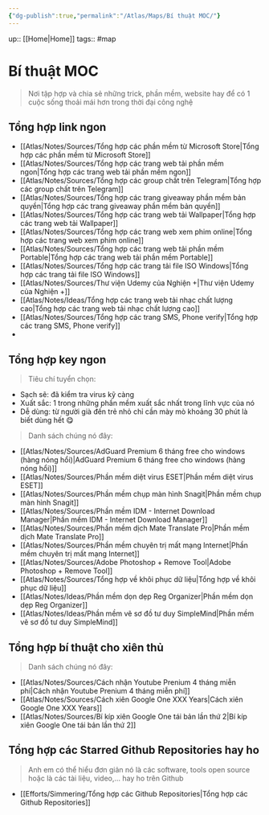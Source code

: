 ```yaml
---
{"dg-publish":true,"permalink":"/Atlas/Maps/Bí thuật MOC/"}
---
```


up:: [[Home\|Home]]
tags:: #map 

# Bí thuật MOC

> Nơi tập hợp và chia sẻ những trick, phần mềm, website hay để có 1 cuộc sống thoải mái hơn trong thời đại công nghệ

## Tổng hợp link ngon

- [[Atlas/Notes/Sources/Tổng hợp các phần mềm từ Microsoft Store\|Tổng hợp các phần mềm từ Microsoft Store]]
- [[Atlas/Notes/Sources/Tổng hợp các trang web tải phần mềm ngon\|Tổng hợp các trang web tải phần mềm ngon]]
- [[Atlas/Notes/Sources/Tổng hợp các group chất trên Telegram\|Tổng hợp các group chất trên Telegram]]
- [[Atlas/Notes/Sources/Tổng hợp các trang giveaway phần mềm bản quyền\|Tổng hợp các trang giveaway phần mềm bản quyền]]
- [[Atlas/Notes/Sources/Tổng hợp các trang web tải Wallpaper\|Tổng hợp các trang web tải Wallpaper]]
- [[Atlas/Notes/Sources/Tổng hợp các trang web xem phim online\|Tổng hợp các trang web xem phim online]]
- [[Atlas/Notes/Sources/Tổng hợp các trang web tải phần mềm Portable\|Tổng hợp các trang web tải phần mềm Portable]]
- [[Atlas/Notes/Sources/Tổng hợp các trang tải file ISO Windows\|Tổng hợp các trang tải file ISO Windows]]
- [[Atlas/Notes/Sources/Thư viện Udemy của Nghiện +\|Thư viện Udemy của Nghiện +]]
- [[Atlas/Notes/Ideas/Tổng hợp các trang web tải nhạc chất lượng cao\|Tổng hợp các trang web tải nhạc chất lượng cao]]
- [[Atlas/Notes/Sources/Tổng hợp các trang SMS, Phone verify\|Tổng hợp các trang SMS, Phone verify]]
- 

## Tổng hợp key ngon

> Tiêu chí tuyển chọn:

- Sạch sẽ: đã kiểm tra virus kỹ càng
- Xuất sắc: 1 trong những phần mềm xuất sắc nhất trong lĩnh vực của nó 
- Dễ dùng: từ người già đến trẻ nhỏ chỉ cần mày mò khoảng 30 phút là biết dùng hết 😋

> Danh sách chúng nó đây: 

- [[Atlas/Notes/Sources/AdGuard Premium 6 tháng free cho windows (hàng nóng hổi)\|AdGuard Premium 6 tháng free cho windows (hàng nóng hổi)]]
- [[Atlas/Notes/Sources/Phần mềm diệt virus ESET\|Phần mềm diệt virus ESET]]
- [[Atlas/Notes/Sources/Phần mềm chụp màn hình Snagit\|Phần mềm chụp màn hình Snagit]]
- [[Atlas/Notes/Sources/Phần mềm IDM - Internet Download Manager\|Phần mềm IDM - Internet Download Manager]]
- [[Atlas/Notes/Sources/Phần mềm dịch Mate Translate Pro\|Phần mềm dịch Mate Translate Pro]]
- [[Atlas/Notes/Sources/Phần mềm chuyên trị mất mạng Internet\|Phần mềm chuyên trị mất mạng Internet]]
- [[Atlas/Notes/Sources/Adobe Photoshop + Remove Tool\|Adobe Photoshop + Remove Tool]]
- [[Atlas/Notes/Sources/Tổng hợp về khôi phục dữ liệu\|Tổng hợp về khôi phục dữ liệu]]
- [[Atlas/Notes/Ideas/Phần mềm dọn dẹp Reg Organizer\|Phần mềm dọn dẹp Reg Organizer]]
- [[Atlas/Notes/Ideas/Phần mềm vẽ sơ đồ tư duy SimpleMind\|Phần mềm vẽ sơ đồ tư duy SimpleMind]]

## Tổng hợp bí thuật cho xiên thủ

> Danh sách chúng nó đây:

- [[Atlas/Notes/Sources/Cách nhận Youtube Prenium 4 tháng miễn phí\|Cách nhận Youtube Prenium 4 tháng miễn phí]]
- [[Atlas/Notes/Sources/Cách xiên Google One XXX Years\|Cách xiên Google One XXX Years]]
- [[Atlas/Notes/Sources/Bí kíp xiên Google One tái bản lần thứ 2\|Bí kíp xiên Google One tái bản lần thứ 2]]

## Tổng hợp các Starred Github Repositories hay ho

> Anh em có thể hiểu đơn giản nó là các software, tools open source hoặc là các tài liệu, video,... hay ho trên Github

- [[Efforts/Simmering/Tổng hợp các Github Repositories\|Tổng hợp các Github Repositories]]
